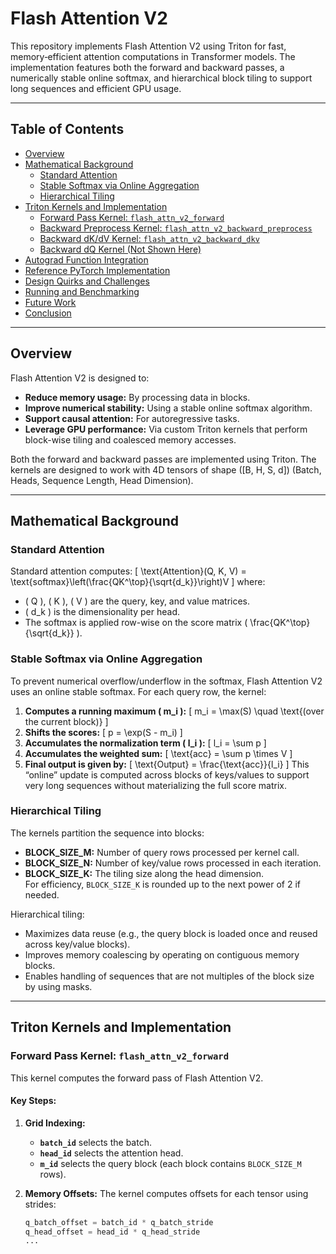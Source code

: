 # Flash Attention V2

This repository implements Flash Attention V2 using Triton for fast, memory‐efficient attention computations in Transformer models. The implementation features both the forward and backward passes, a numerically stable online softmax, and hierarchical block tiling to support long sequences and efficient GPU usage.

---

## Table of Contents

- [Overview](#overview)
- [Mathematical Background](#mathematical-background)
  - [Standard Attention](#standard-attention)
  - [Stable Softmax via Online Aggregation](#stable-softmax-via-online-aggregation)
  - [Hierarchical Tiling](#hierarchical-tiling)
- [Triton Kernels and Implementation](#triton-kernels-and-implementation)
  - [Forward Pass Kernel: `flash_attn_v2_forward`](#forward-pass-kernel-flash_attn_v2_forward)
  - [Backward Preprocess Kernel: `flash_attn_v2_backward_preprocess`](#backward-preprocess-kernel-flash_attn_v2_backward_preprocess)
  - [Backward dK/dV Kernel: `flash_attn_v2_backward_dkv`](#backward-dkdv-kernel-flash_attn_v2_backward_dkv)
  - [Backward dQ Kernel (Not Shown Here)](#backward-dq-kernel)
- [Autograd Function Integration](#autograd-function-integration)
- [Reference PyTorch Implementation](#reference-pytorch-implementation)
- [Design Quirks and Challenges](#design-quirks-and-challenges)
- [Running and Benchmarking](#running-and-benchmarking)
- [Future Work](#future-work)
- [Conclusion](#conclusion)

---

## Overview

Flash Attention V2 is designed to:
- **Reduce memory usage:** By processing data in blocks.
- **Improve numerical stability:** Using a stable online softmax algorithm.
- **Support causal attention:** For autoregressive tasks.
- **Leverage GPU performance:** Via custom Triton kernels that perform block-wise tiling and coalesced memory accesses.

Both the forward and backward passes are implemented using Triton. The kernels are designed to work with 4D tensors of shape \([B, H, S, d]\) (Batch, Heads, Sequence Length, Head Dimension).

---

## Mathematical Background

### Standard Attention

Standard attention computes:
\[
\text{Attention}(Q, K, V) = \text{softmax}\left(\frac{QK^\top}{\sqrt{d_k}}\right)V
\]
where:
- \( Q \), \( K \), \( V \) are the query, key, and value matrices.
- \( d_k \) is the dimensionality per head.
- The softmax is applied row-wise on the score matrix \( \frac{QK^\top}{\sqrt{d_k}} \).

### Stable Softmax via Online Aggregation

To prevent numerical overflow/underflow in the softmax, Flash Attention V2 uses an online stable softmax. For each query row, the kernel:
1. **Computes a running maximum \( m_i \):**
   \[
   m_i = \max(S) \quad \text{(over the current block)}
   \]
2. **Shifts the scores:**
   \[
   p = \exp(S - m_i)
   \]
3. **Accumulates the normalization term \( l_i \):**
   \[
   l_i = \sum p
   \]
4. **Accumulates the weighted sum:**
   \[
   \text{acc} = \sum p \times V
   \]
5. **Final output is given by:**
   \[
   \text{Output} = \frac{\text{acc}}{l_i}
   \]
This “online” update is computed across blocks of keys/values to support very long sequences without materializing the full score matrix.

### Hierarchical Tiling

The kernels partition the sequence into blocks:
- **BLOCK_SIZE_M:** Number of query rows processed per kernel call.
- **BLOCK_SIZE_N:** Number of key/value rows processed in each iteration.
- **BLOCK_SIZE_K:** The tiling size along the head dimension.  
For efficiency, `BLOCK_SIZE_K` is rounded up to the next power of 2 if needed.

Hierarchical tiling:
- Maximizes data reuse (e.g., the query block is loaded once and reused across key/value blocks).
- Improves memory coalescing by operating on contiguous memory blocks.
- Enables handling of sequences that are not multiples of the block size by using masks.

---

## Triton Kernels and Implementation

### Forward Pass Kernel: `flash_attn_v2_forward`

This kernel computes the forward pass of Flash Attention V2.

#### Key Steps:
1. **Grid Indexing:**
   - **`batch_id`** selects the batch.
   - **`head_id`** selects the attention head.
   - **`m_id`** selects the query block (each block contains `BLOCK_SIZE_M` rows).

2. **Memory Offsets:**
   The kernel computes offsets for each tensor using strides:
   ```python
   q_batch_offset = batch_id * q_batch_stride
   q_head_offset = head_id * q_head_stride
   ...
